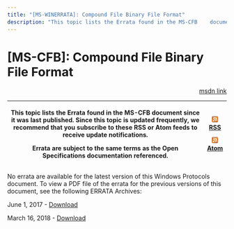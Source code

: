 ```yaml
---
title: "[MS-WINERRATA]: Compound File Binary File Format"
description: "This topic lists the Errata found in the MS-CFB    document since it was last published. Since this topic is updated    frequently, we recommend"
---
```


# [MS-CFB]: Compound File Binary File Format

<p align="right"><a href="https://msdn.microsoft.com/en-us/library/c14df6f6-ae1d-45bf-b62f-7b2ed199ba44">msdn link</a></p>
<p> </p>

<table>
 <thead>
  <tr>
   <th>
   <p>This topic lists the Errata found in the MS-CFB
   document since it was last published. Since this topic is updated
   frequently, we recommend that you subscribe to these RSS or Atom feeds to
   receive update notifications.</p>
   <p>Errata are subject to the same terms as the
   Open Specifications documentation referenced.</p>
   </th>
   <th>
   <p><img id="Picture 280" src="ms-winerrata_files/image002.png"><a href="http://blogs.msdn.com/b/protocol_content_errata/rss.aspx">RSS</a> </p>
   <p><img id="Picture 279" src="ms-winerrata_files/image002.png"><a href="http://blogs.msdn.com/b/protocol_content_errata/atom.aspx">Atom</a></p>
   </th>
  </tr>
 </thead>
</table>

<p>No errata are available for the latest version of this
Windows Protocols document. To view a PDF file of the errata for the previous
versions of this document, see the following ERRATA Archives:</p>

<p>June 1, 2017 - <a href="https://winprotocoldoc.blob.core.windows.net/productionwindowsarchives/MS-WINERRATA/%5bMS-WINERRATA%5d-170601.pdf">Download</a><span> </span></p>

<p>March 16, 2018 - <a href="https://winprotocoldoc.blob.core.windows.net/productionwindowsarchives/MS-WINERRATA/%5bMS-WINERRATA%5d-180316.pdf">Download</a></p>


                